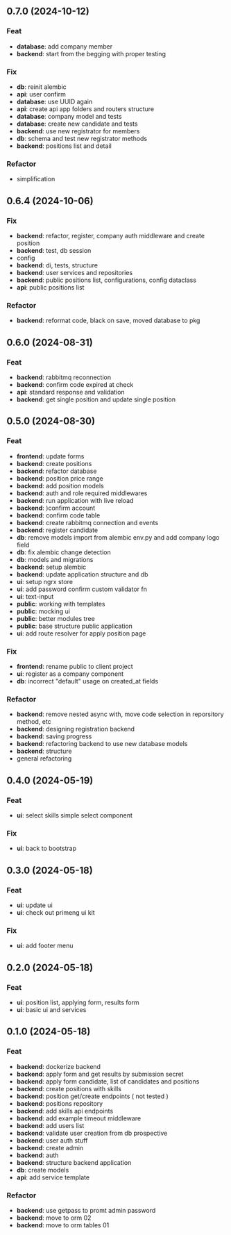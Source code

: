 ## 0.7.0 (2024-10-12)

### Feat

- **database**: add company member
- **backend**: start from the begging with proper testing

### Fix

- **db**: reinit alembic
- **api**: user confirm
- **database**: use UUID again
- **api**: create api app folders and routers structure
- **database**: company model and tests
- **database**: create new candidate and tests
- **backend**: use new registrator for members
- **db**: schema and test new registrator methods
- **backend**: positions list and detail

### Refactor

- simplification

## 0.6.4 (2024-10-06)

### Fix

- **backend**: refactor, register, company auth middleware and create position
- **backend**: test, db session
- config
- **backend**: di, tests, structure
- **backend**: user services and repositories
- **backend**: public positions list, configurations, config dataclass
- **api**: public positions list

### Refactor

- **backend**: reformat code, black on save, moved database to pkg

## 0.6.0 (2024-08-31)

### Feat

- **backend**: rabbitmq reconnection
- **backend**: confirm code expired at check
- **api**: standard response and validation
- **backend**: get single position and update single position

## 0.5.0 (2024-08-30)

### Feat

- **frontend**: update forms
- **backend**: create positions
- **backend**: refactor database
- **backend**: position price range
- **backend**: add position models
- **backend**: auth and role required middlewares
- **backend**: run application with live reload
- **backend**: )confirm account
- **backend**: confirm code table
- **backend**: create rabbitmq connection and events
- **backend**: register candidate
- **db**: remove models import from alembic env.py and add company logo field
- **db**: fix alembic change detection
- **db**: models and migrations
- **backend**: setup alembic
- **backend**: update application structure and db
- **ui**: setup ngrx store
- **ui**: add password confirm custom validator fn
- **ui**: text-input
- **public**: working with templates
- **public**: mocking ui
- **public**: better modules tree
- **public**: base structure public application
- **ui**: add route resolver for apply position page

### Fix

- **frontend**: rename public to client project
- **ui**: register as a company component
- **db**: incorrect "default" usage on created_at fields

### Refactor

- **backend**: remove nested async with, move code selection in reporsitory method, etc
- **backend**: designing registration backend
- **backend**: saving progress
- **backend**: refactoring backend to use new database models
- **backend**: structure
- general refactoring

## 0.4.0 (2024-05-19)

### Feat

- **ui**: select skills simple select component

### Fix

- **ui**: back to bootstrap

## 0.3.0 (2024-05-18)

### Feat

- **ui**: update ui
- **ui**: check out primeng ui kit

### Fix

- **ui**: add footer menu

## 0.2.0 (2024-05-18)

### Feat

- **ui**: position list, applying form, results form
- **ui**: basic ui and services

## 0.1.0 (2024-05-18)

### Feat

- **backend**: dockerize backend
- **backend**: apply form and get results by submission secret
- **backend**: apply form candidate, list of candidates and positions
- **backend**: create positions with skills
- **backend**: position get/create endpoints ( not tested )
- **backend**: positions repository
- **backend**: add skills api endpoints
- **backend**: add example timeout middleware
- **backend**: add users list
- **backend**: validate user creation from db prospective
- **backend**: user auth stuff
- **backend**: create admin
- **backend**: auth
- **backend**: structure backend application
- **db**: create models
- **api**: add service template

### Refactor

- **backend**: use getpass to promt admin password
- **backend**: move to orm 02
- **backend**: move to orm tables 01

